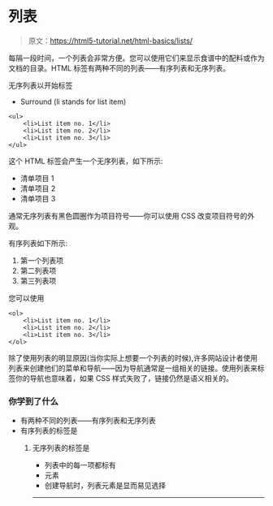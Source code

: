# 列表

> 原文：<https://html5-tutorial.net/html-basics/lists/>

每隔一段时间，一个列表会非常方便。您可以使用它们来显示食谱中的配料或作为文档的目录。HTML 标签有两种不同的列表——有序列表和无序列表。

无序列表以开始标签

*   Surround (li stands for list item)

```
<ul>
	<li>List item no. 1</li>
	<li>List item no. 2</li>
	<li>List item no. 3</li>
</ul>
```

这个 HTML 标签会产生一个无序列表，如下所示:

*   清单项目 1
*   清单项目 2
*   清单项目 3

通常无序列表有黑色圆圈作为项目符号——你可以使用 CSS 改变项目符号的外观。

<input type="hidden" name="IL_IN_ARTICLE">

有序列表如下所示:

1.  第一个列表项
2.  第二列表项
3.  第三列表项

您可以使用

```
<ol>
	<li>List item no. 1</li>
	<li>List item no. 2</li>
	<li>List item no. 3</li>
</ol>
```

除了使用列表的明显原因(当你实际上想要一个列表的时候),许多网站设计者使用列表来创建他们的菜单和导航——因为导航通常是一组相关的链接。使用列表来标签你的导航也意味着，如果 CSS 样式失败了，链接仍然是语义相关的。

### 你学到了什么

*   有两种不同的列表——有序列表和无序列表
*   有序列表的标签是
    1.  无序列表的标签是
        *   列表中的每一项都标有
        *   元素
        *   创建导航时，列表元素是显而易见选择

        * * *
